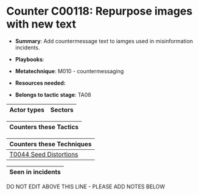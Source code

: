 # Counter C00118: Repurpose images with new text

* **Summary**: Add countermessage text to iamges used in misinformation incidents. 

* **Playbooks**: 

* **Metatechnique**: M010 - countermessaging

* **Resources needed:** 

* **Belongs to tactic stage**: TA08


| Actor types | Sectors |
| ----------- | ------- |



| Counters these Tactics |
| ---------------------- |



| Counters these Techniques |
| ------------------------- |
| [T0044 Seed Distortions](../../generated_pages/techniques/T0044.md) |



| Seen in incidents |
| ----------------- |


DO NOT EDIT ABOVE THIS LINE - PLEASE ADD NOTES BELOW